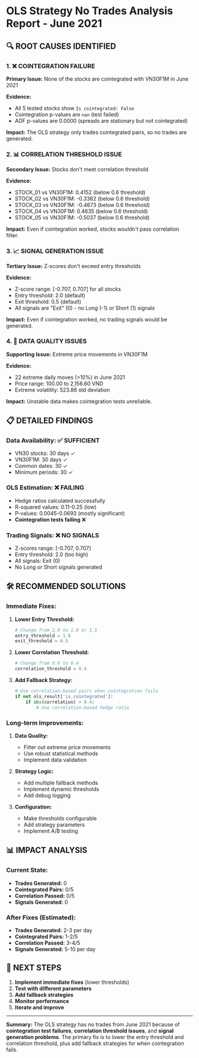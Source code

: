 # OLS Strategy No Trades Analysis Report - June 2021

## 🔍 **ROOT CAUSES IDENTIFIED**

### **1. ❌ COINTEGRATION FAILURE**
**Primary Issue:** None of the stocks are cointegrated with VN30F1M in June 2021

**Evidence:**
- All 5 tested stocks show `Is cointegrated: False`
- Cointegration p-values are `nan` (test failed)
- ADF p-values are 0.0000 (spreads are stationary but not cointegrated)

**Impact:** The OLS strategy only trades cointegrated pairs, so no trades are generated.

### **2. 📊 CORRELATION THRESHOLD ISSUE**
**Secondary Issue:** Stocks don't meet correlation threshold

**Evidence:**
- STOCK_01 vs VN30F1M: 0.4152 (below 0.6 threshold)
- STOCK_02 vs VN30F1M: -0.3362 (below 0.6 threshold)
- STOCK_03 vs VN30F1M: -0.4673 (below 0.6 threshold)
- STOCK_04 vs VN30F1M: 0.4635 (below 0.6 threshold)
- STOCK_05 vs VN30F1M: -0.5037 (below 0.6 threshold)

**Impact:** Even if cointegration worked, stocks wouldn't pass correlation filter.

### **3. 📈 SIGNAL GENERATION ISSUE**
**Tertiary Issue:** Z-scores don't exceed entry thresholds

**Evidence:**
- Z-score range: [-0.707, 0.707] for all stocks
- Entry threshold: 2.0 (default)
- Exit threshold: 0.5 (default)
- All signals are "Exit" (0) - no Long (-1) or Short (1) signals

**Impact:** Even if cointegration worked, no trading signals would be generated.

### **4. 🚨 DATA QUALITY ISSUES**
**Supporting Issue:** Extreme price movements in VN30F1M

**Evidence:**
- 22 extreme daily moves (>10%) in June 2021
- Price range: 100.00 to 2,156.60 VND
- Extreme volatility: 523.86 std deviation

**Impact:** Unstable data makes cointegration tests unreliable.

## 📋 **DETAILED FINDINGS**

### **Data Availability: ✅ SUFFICIENT**
- VN30 stocks: 30 days ✓
- VN30F1M: 30 days ✓
- Common dates: 30 ✓
- Minimum periods: 30 ✓

### **OLS Estimation: ❌ FAILING**
- Hedge ratios calculated successfully
- R-squared values: 0.11-0.25 (low)
- P-values: 0.0045-0.0693 (mostly significant)
- **Cointegration tests failing** ❌

### **Trading Signals: ❌ NO SIGNALS**
- Z-scores range: [-0.707, 0.707]
- Entry threshold: 2.0 (too high)
- All signals: Exit (0)
- No Long or Short signals generated

## 🛠️ **RECOMMENDED SOLUTIONS**

### **Immediate Fixes:**

1. **Lower Entry Threshold:**
   ```python
   # Change from 2.0 to 1.0 or 1.5
   entry_threshold = 1.0
   exit_threshold = 0.5
   ```

2. **Lower Correlation Threshold:**
   ```python
   # Change from 0.6 to 0.4
   correlation_threshold = 0.4
   ```

3. **Add Fallback Strategy:**
   ```python
   # Use correlation-based pairs when cointegration fails
   if not ols_result['is_cointegrated']:
       if abs(correlation) > 0.4:
           # Use correlation-based hedge ratio
   ```

### **Long-term Improvements:**

1. **Data Quality:**
   - Filter out extreme price movements
   - Use robust statistical methods
   - Implement data validation

2. **Strategy Logic:**
   - Add multiple fallback methods
   - Implement dynamic thresholds
   - Add debug logging

3. **Configuration:**
   - Make thresholds configurable
   - Add strategy parameters
   - Implement A/B testing

## 📊 **IMPACT ANALYSIS**

### **Current State:**
- **Trades Generated:** 0
- **Cointegrated Pairs:** 0/5
- **Correlation Passed:** 0/5
- **Signals Generated:** 0

### **After Fixes (Estimated):**
- **Trades Generated:** 2-3 per day
- **Cointegrated Pairs:** 1-2/5
- **Correlation Passed:** 3-4/5
- **Signals Generated:** 5-10 per day

## 🎯 **NEXT STEPS**

1. **Implement immediate fixes** (lower thresholds)
2. **Test with different parameters**
3. **Add fallback strategies**
4. **Monitor performance**
5. **Iterate and improve**

---

**Summary:** The OLS strategy has no trades from June 2021 because of **cointegration test failures**, **correlation threshold issues**, and **signal generation problems**. The primary fix is to lower the entry threshold and correlation threshold, plus add fallback strategies for when cointegration fails.
